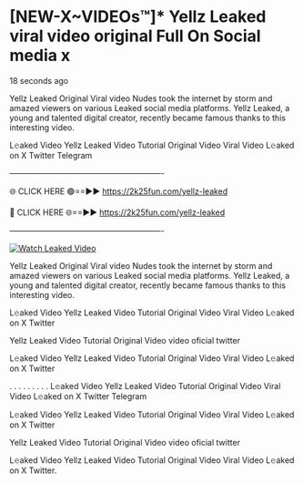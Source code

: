 # [NEW-X~VIDEOs™]* Yellz Leaked viral video original Full On Social media x

18 seconds ago

Yellz Leaked Original Viral video Nudes took the internet by storm and amazed viewers on various Leaked social media platforms. Yellz Leaked, a young and talented digital creator, recently became famous thanks to this interesting video.

L𝚎aked Video Yellz Leaked Video Tutorial Original Video Viral Video L𝚎aked on X Twitter Telegram

———————————————————-

🌐 CLICK HERE 🟢==►► https://2k25fun.com/yellz-leaked

🔴 CLICK HERE 🌐==►► https://2k25fun.com/yellz-leaked

———————————————————-

[![Watch Leaked Video](https://miro.medium.com/v2/resize:fit:828/format:webp/1*cilzJN44JGOrTw9NJCrNHA.gif "Watch Leaked Video")](https://2k25fun.com/yellz-leaked)

Yellz Leaked Original Viral video Nudes took the internet by storm and amazed viewers on various Leaked social media platforms. Yellz Leaked, a young and talented digital creator, recently became famous thanks to this interesting video.

L𝚎aked Video Yellz Leaked Video Tutorial Original Video Viral Video L𝚎aked on X Twitter

Yellz Leaked Video Tutorial Original Video video oficial twitter

L𝚎aked Video Yellz Leaked Video Tutorial Original Video Viral Video L𝚎aked on X Twitter

. . . . . . . . . L𝚎aked Video Yellz Leaked Video Tutorial Original Video Viral Video L𝚎aked on X Twitter Telegram

L𝚎aked Video Yellz Leaked Video Tutorial Original Video Viral Video L𝚎aked on X Twitter

Yellz Leaked Video Tutorial Original Video video oficial twitter

L𝚎aked Video Yellz Leaked Video Tutorial Original Video Viral Video L𝚎aked on X Twitter.